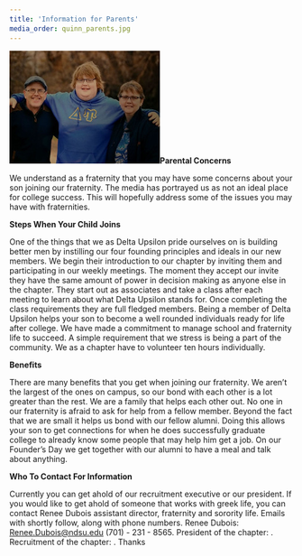 ```yaml
---
title: 'Information for Parents'
media_order: quinn_parents.jpg
---
```


![](quinn_parents.jpg?classes=wrap-image-left)**Parental Concerns**

We understand as a fraternity that you may have some concerns about your son joining our fraternity. The media has portrayed us as not an ideal place for college success. This will hopefully address some of the issues you may have with fraternities.

**Steps When Your Child Joins**

One of the things that we as Delta Upsilon pride ourselves on is building better men by instilling our four founding principles and ideals in our new members. We begin their introduction to our chapter by inviting them and participating in our weekly meetings. The moment they accept our invite they have the same amount of power in decision making as anyone else in the chapter. They start out as associates and take a class after each meeting to learn about what Delta Upsilon stands for. Once completing the class requirements they are full fledged members. Being a member of Delta Upsilon helps your son to become a well rounded individuals ready for life after college. We have made a commitment to manage school and fraternity life to succeed. A simple requirement that we stress is being a part of the community. We as a chapter have to volunteer ten hours individually.

**Benefits**

There are many benefits that you get when joining our fraternity. We aren’t the largest of the ones on campus, so our bond with each other is a lot greater than the rest. We are a family that helps each other out. No one in our fraternity is afraid to ask for help from a fellow member. Beyond the fact that we are small it helps us bond with our fellow alumni. Doing this allows your son to get connections for when he does successfully graduate college to already know some people that may help him get a job. On our Founder’s Day we get together with our alumni to have a meal and talk about anything.

**Who To Contact For Information**

Currently you can get ahold of our recruitment executive or our president. If you would like to get ahold of someone that works with greek life, you can contact Renee Dubois assistant director, fraternity and sorority life. Emails with shortly follow, along with phone numbers. Renee Dubois: Renee.Dubois@ndsu.edu (701) - 231 - 8565. President of the chapter: . Recruitment of the chapter: . Thanks